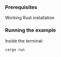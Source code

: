 ### Prerequisites
Working Rust installation

### Running the example
Inside the terminal: 

```bash
cargo run
```


